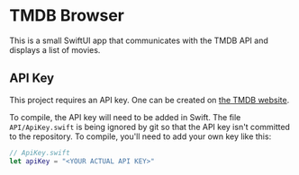 # TMDB Browser

This is a small SwiftUI app that communicates with the TMDB API and displays a list of movies. 

## API Key

This project requires an API key. One can be created on [the TMDB website](https://developer.themoviedb.org/docs/getting-started). 

To compile, the API key will need to be added in Swift. The file `API/ApiKey.swift` is being ignored by git so that the API key isn't committed to the repository. To compile, you'll need to add your own key like this:

```swift 
// ApiKey.swift
let apiKey = "<YOUR ACTUAL API KEY>"
```

